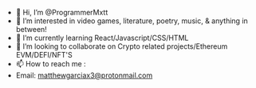 - 👋 Hi, I’m @ProgrammerMxtt 
- 👀 I’m interested in video games, literature, poetry, music, & anything in between!
- 🌱 I’m currently learning React/Javascript/CSS/HTML
- 💞️ I’m looking to collaborate on Crypto related projects/Ethereum EVM/DEFI/NFT'S
- 📫 How to reach me : 
- Email: matthewgarciax3@protonmail.com 

<!---
ProgrammerMxtt/ProgrammerMxtt is a ✨ special ✨ repository because its `README.md` (this file) appears on your GitHub profile.
You can click the Preview link to take a look at your changes.
--->
